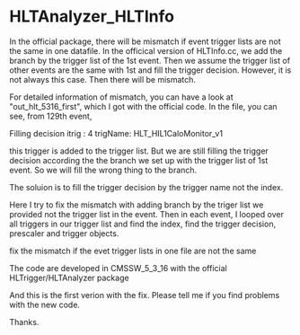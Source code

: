 HLTAnalyzer_HLTInfo
===================

In the official package, there will be mismatch if event trigger lists are not
the same in one datafile. In the officical version of HLTInfo.cc, we add the branch
by the trigger list of the 1st event. Then we assume the trigger list of other events
are the same with 1st and fill the trigger decision. However, it is not always this
case. Then there will be mismatch.

For detailed information of mismatch, you can have a look at "out_hlt_5316_first", which
I got with the official code. In the file, you can see, from 129th event, 

Filling decision itrig  :  4      trigName:     HLT_HIL1CaloMonitor_v1

this trigger is added to the trigger list. But we are still filling the trigger decision
according the the branch we set up with the trigger list of 1st event. So we will fill
the wrong thing to the branch.

The soluion is to fill the trigger decision by the trigger name not the index.

Here I try to fix the mismatch with adding branch by the triger list we provided not the trigger 
list in the event. Then in each event, I looped over all triggers in our trigger list and find the 
index, find the trigger decision, prescaler and trigger objects.

fix the mismatch if the evet trigger lists in one file are not the same

The code are developed in CMSSW_5_3_16 with the official HLTrigger/HLTAnalyzer package


And this is the first verion with the fix. Please tell me if you find problems with the new code.

Thanks.

